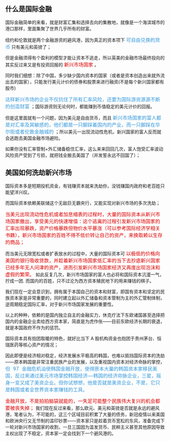## 什么是国际金融

国际金融简单的来看，就是财富汇集和选择去向的集散地，就像是一个海滨城市的港口那样，里面集聚了世界几乎所有的财富。

纽约和伦敦就是两个金融游资的避风港，因为真正的资本项下 <font color=#3498db size=4>`可自由兑换的货币`</font> 只有美元和英镑了；

但是金融须得有个盈利的模型才能让资本不逃走，所以英美的金融市场最终投向的其实反过来又是有投资回报的 <font color=#dd0000 size=4>`新兴市场国家`</font> 。

同时我们细想：除了中国，多少缺少国内资本的国家（或者是资本创造出来就外流出去的国家），只能发行美元计价的债券和股票来进行融资(不是每个新兴国家都有股市)

<font color=#3498db size=4>`这样新兴市场的企业不仅抗住了所有汇率风险，还要为国际游资源源不断的创造财富`</font> ；国际游资则无论何时，都能赚到币值稳定的美元计价的回报。

但是这里面就有一个问题，因为美元是自由货币，而且 <font color=#3498db size=4>`新兴市场国家的富人都是对汇率及其敏感的，他们都是一只脚踩着国内的产业，而一只脚踩在华尔街或者伦敦金融城的`</font> ；所以美元一出现流动性危机，新兴国家的富人反而就会逃跑去美国金融市场避险。

如果你没有汇率管制+外汇储备稳住汇率，这么来来回回几次，富人饱受汇率波动风险资产受到了亏损，就把钱全搬去美国了（并发誓永远不回国了）；

## 美国如何洗劫新兴市场

国际资本多是短期投机资金，有钱赚资本就来洗劫你，没钱赚国内政府和老百姓只能望洋兴叹。

而国际资本依赖美联储这个无敌巨无霸央行，又能实现对新兴市场的多次洗劫；

<font color=#dd0000 size=4>`当美元出现流动性危机或者加息缩表的过程时，大量的国际资本从新兴市场国家撤出，享受美元的快速增值：这个逃离的过程引发新兴市场国家的汇率出现暴跌，资产价格暴跌但物价水平暴涨（可以参考国际经济学相关书籍），新兴市场国家的百姓不得不低价转让自己的资产，来换取赖以生存的商品；`</font>

而当美元无限宽松或者扩表放水的过程中，大量的国际资本可 <font color=#dd0000 size=4>`以极低的价格向美国的银行吸收贷款，并趁着新兴市场国家低汇率的当下去抄底新兴国家已经多年无人问津的资产，进而引发新兴市场国家经济又再度出现泡沫和虚假的繁荣。`</font> 如此反复几次，新兴市场国家的富人也必将和国际资本沆瀣一气，拧成一团. 而国内的百姓，只不过沦为西方资本殖民地下的用来赚钱的棋子。

我们现在一定会意识到，拥有属于本国自己的资本和财富，即国有资本和坚定的民族资本家是非常重要的，同时建立起以外汇储备和资本管制为主的外汇管制体制，逆周期稳定国际汇率，对于新兴市场国家发展的重要性。

以上的种种，依赖的是国内独立自主的金融实力，休克疗法下东欧诸国甚至选择把国内的金融企业卖给西方资本家，简直是为虎作伥——目前东欧经济长期的衰退，就是本国政府不作为的惩罚。

国际资本具有抱团取暖的特色，就好比当下 A 股机构资金也抱团于贵州茅台、恒瑞医药等核心资产的情况；

因此即便是经济相对稳定，经济发展水平极高的韩国，也难以抵挡国际资本的洗劫——原本韩国是非常注重民族产业的发展，以及重视国内资本对经济命脉的掌控，<font color=#3498db size=4>`但 97 金融危机迫使韩国金融开放，使得原本大量的韩国资本家移民美国，反过来通过美元市场掌控韩国经济——韩国的经济命脉企业，三星，摇身一变又成了美资企业。但你试想想，他是否就是美资企业，不是，它只是韩国或者全世界资本家赚钱的工具。`</font>

<font color=#dd0000 size=4>`金融开放，不是拍拍脑袋就能的，一失足可能整个民族伟大复兴的机会都要被丧失掉；`</font> 我们现在反过来看，那么欧元、美元和英镑是否就是永远的避风港，笔者认为，不可能的，这三个区域目前积累了大量的债务，新冠疫情以来美国和欧洲央行又无节制的滥印钞票——资本家只是趁着货币宽松的东风，准备完成下一轮对新兴市场国家的收割，一旦三国因为滥发货币、民粹主义甚至其他原因导致主权出现了不稳定，资本家一定会找到下一个避风港的。
